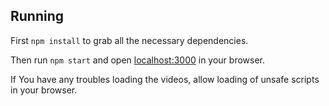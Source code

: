 ## Running

First `npm install` to grab all the necessary dependencies. 

Then run `npm start` and open <localhost:3000> in your browser.

If You have any troubles loading the videos, allow loading of unsafe
scripts in your browser.